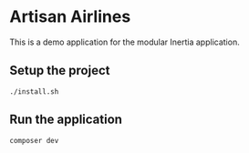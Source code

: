 # Artisan Airlines

This is a demo application for the modular Inertia application.

## Setup the project

```
./install.sh
```

## Run the application

```
composer dev
```
